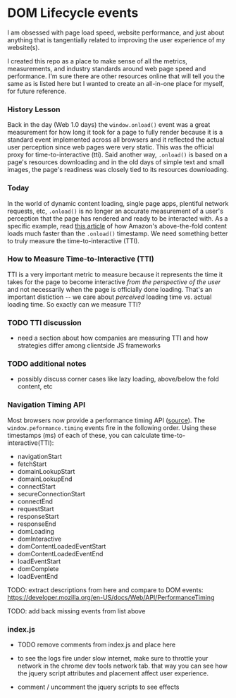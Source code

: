 # DOM Lifecycle events
I am obsessed with page load speed, website performance, and just about anything that is tangentially related to improving the user experience of my website(s).

I created this repo as a place to make sense of all the metrics, measurements, and industry standards around web page speed and performance.  I'm sure there are other resources online that will tell you the same as is listed here but I wanted to create an all-in-one place for myself, for future reference.

### History Lesson
Back in the day (Web 1.0 days) the `window.onload()` event was a great measurement for how long it took for a page to fully render because it is a standard event implemented across all browsers and it reflected the actual user perception since web pages were very static. This was the official proxy for time-to-interactive (tti).  Said another way, `.onload()` is based on a page's resources downloading and in the old days of simple text and small images, the page's readiness was closely tied to its resources downloading.

### Today
In the world of dynamic content loading, single page apps, plentiful network requests, etc, `.onload()` is no longer an accurate measurement of a user's perception that the page has rendered and ready to be interacted with.  As a specific example, read [this article](http://www.stevesouders.com/blog/2013/05/13/moving-beyond-window-onload/) of how Amazon's above-the-fold content loads much faster than the `.onload()` timestamp.  We need something better to truly measure the time-to-interactive (TTI).

### How to Measure Time-to-Interactive (TTI)
TTI is a very important metric to measure because it represents the time it takes for the page to become interactive _from the perspective of the user_ and not necessarily when the page is officially done loading.  That's an important distiction -- we care about _perceived_ loading time vs. actual loading time.  So exactly can we measure TTI?


### TODO TTI discussion
- need a section about how companies are measuring TTI and how strategies differ among clientside JS frameworks

### TODO additional notes
- possibly discuss corner cases like lazy loading, above/below the fold content, etc

### Navigation Timing API
Most browsers now provide a performance timing API ([source](https://developer.mozilla.org/en-US/docs/Web/API/Navigation_timing_API)).  The `window.peformance.timing` events fire in the following order.  Using these timestamps (ms) of each of these, you can calculate time-to-interactive(TTI):
  - navigationStart
  - fetchStart
  - domainLookupStart
  - domainLookupEnd
  - connectStart
  - secureConnectionStart
  - connectEnd
  - requestStart
  - responseStart
  - responseEnd
  - domLoading
  - domInteractive
  - domContentLoadedEventStart
  - domContentLoadedEventEnd
  - loadEventStart
  - domComplete
  - loadEventEnd

TODO: extract descriptions from here and compare to DOM events: https://developer.mozilla.org/en-US/docs/Web/API/PerformanceTiming

TODO: add back missing events from list above

### index.js

- TODO remove comments from index.js and place here

- to see the logs fire under slow internet, make sure to throttle your network in the chrome dev tools network tab.  that way you can see how the jquery script attributes and placement affect user experience.
- comment / uncomment the jquery scripts to see effects
